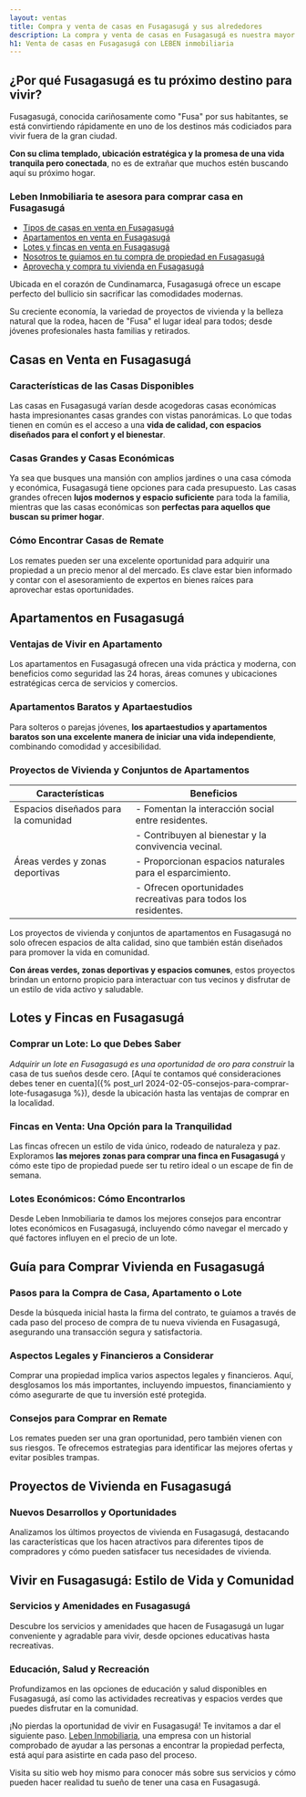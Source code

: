 ```yaml
---
layout: ventas
title: Compra y venta de casas en Fusagasugá y sus alrededores
description: La compra y venta de casas en Fusagasugá es nuestra mayor especialidad. ¿Necesitas comprar una casa? ¿O vas a vender la tuya? Leben Inmobiliaria te asesora.
h1: Venta de casas en Fusagasugá con LEBEN inmobiliaria
---
```

## ¿Por qué Fusagasugá es tu próximo destino para vivir?

Fusagasugá, conocida cariñosamente como "Fusa" por sus habitantes, se está convirtiendo rápidamente en uno de los destinos más codiciados para vivir fuera de la gran ciudad.

**Con su clima templado, ubicación estratégica y la promesa de una vida tranquila pero conectada**, no es de extrañar que muchos estén buscando aquí su próximo hogar.

### Leben Inmobiliaria te asesora para comprar casa en Fusagasugá

* [Tipos de casas en venta en Fusagasugá](#casas-en-venta-en-fusagasugá)
* [Apartamentos en venta en Fusagasugá](#apartamentos-en-fusagasugá)
* [Lotes y fincas en venta en Fusagasugá](#lotes-y-fincas-en-fusagasugá)
* [Nosotros te guiamos en tu compra de propiedad en Fusagasugá](#guía-para-comprar-vivienda-en-fusagasugá)
* [Aprovecha y compra tu vivienda en Fusagasugá](#vivir-en-fusagasugá-estilo-de-vida-y-comunidad)

Ubicada en el corazón de Cundinamarca, Fusagasugá ofrece un escape perfecto del bullicio sin sacrificar las comodidades modernas.

Su creciente economía, la variedad de proyectos de vivienda y la belleza natural que la rodea, hacen de "Fusa" el lugar ideal para todos; desde jóvenes profesionales hasta familias y retirados.

## Casas en Venta en Fusagasugá

### Características de las Casas Disponibles

Las casas en Fusagasugá varían desde acogedoras casas económicas hasta impresionantes casas grandes con vistas panorámicas. Lo que todas tienen en común es el acceso a una **vida de calidad, con espacios diseñados para el confort y el bienestar**.

### Casas Grandes y Casas Económicas

Ya sea que busques una mansión con amplios jardines o una casa cómoda y económica, Fusagasugá tiene opciones para cada presupuesto. Las casas grandes ofrecen **lujos modernos y espacio suficiente** para toda la familia, mientras que las casas económicas son **perfectas para aquellos que buscan su primer hogar**.

### Cómo Encontrar Casas de Remate

Los remates pueden ser una excelente oportunidad para adquirir una propiedad a un precio menor al del mercado. Es clave estar bien informado y contar con el asesoramiento de expertos en bienes raíces para aprovechar estas oportunidades.

## Apartamentos en Fusagasugá

### Ventajas de Vivir en Apartamento

Los apartamentos en Fusagasugá ofrecen una vida práctica y moderna, con beneficios como seguridad las 24 horas, áreas comunes y ubicaciones estratégicas cerca de servicios y comercios.

### Apartamentos Baratos y Apartaestudios

Para solteros o parejas jóvenes, **los apartaestudios y apartamentos baratos son una excelente manera de iniciar una vida independiente**, combinando comodidad y accesibilidad.

### Proyectos de Vivienda y Conjuntos de Apartamentos

| Características                             | Beneficios                                                |
|--------------------------------------------|-----------------------------------------------------------|
| Espacios diseñados para la comunidad        | - Fomentan la interacción social entre residentes.        |
|                                            | - Contribuyen al bienestar y la convivencia vecinal.       |
| Áreas verdes y zonas deportivas             | - Proporcionan espacios naturales para el esparcimiento.  |
|                                            | - Ofrecen oportunidades recreativas para todos los residentes. |

Los proyectos de vivienda y conjuntos de apartamentos en Fusagasugá no solo ofrecen espacios de alta calidad, sino que también están diseñados para promover la vida en comunidad.

**Con áreas verdes, zonas deportivas y espacios comunes**, estos proyectos brindan un entorno propicio para interactuar con tus vecinos y disfrutar de un estilo de vida activo y saludable.
  
## Lotes y Fincas en Fusagasugá

### Comprar un Lote: Lo que Debes Saber

*Adquirir un lote en Fusagasugá es una oportunidad de oro para construir* la casa de tus sueños desde cero. [Aquí te contamos qué consideraciones debes tener en cuenta]({% post_url 2024-02-05-consejos-para-comprar-lote-fusagasuga %}), desde la ubicación hasta las ventajas de comprar en la localidad.

### Fincas en Venta: Una Opción para la Tranquilidad

Las fincas ofrecen un estilo de vida único, rodeado de naturaleza y paz. Exploramos **las mejores zonas para comprar una finca en Fusagasugá** y cómo este tipo de propiedad puede ser tu retiro ideal o un escape de fin de semana.

### Lotes Económicos: Cómo Encontrarlos

Desde Leben Inmobiliaria te damos los mejores consejos para encontrar lotes económicos en Fusagasugá, incluyendo cómo navegar el mercado y qué factores influyen en el precio de un lote.

## Guía para Comprar Vivienda en Fusagasugá

### Pasos para la Compra de Casa, Apartamento o Lote

Desde la búsqueda inicial hasta la firma del contrato, te guiamos a través de cada paso del proceso de compra de tu nueva vivienda en Fusagasugá, asegurando una transacción segura y satisfactoria.

### Aspectos Legales y Financieros a Considerar

Comprar una propiedad implica varios aspectos legales y financieros. Aquí, desglosamos los más importantes, incluyendo impuestos, financiamiento y cómo asegurarte de que tu inversión esté protegida.

### Consejos para Comprar en Remate

Los remates pueden ser una gran oportunidad, pero también vienen con sus riesgos. Te ofrecemos estrategias para identificar las mejores ofertas y evitar posibles trampas.

## Proyectos de Vivienda en Fusagasugá

### Nuevos Desarrollos y Oportunidades

Analizamos los últimos proyectos de vivienda en Fusagasugá, destacando las características que los hacen atractivos para diferentes tipos de compradores y cómo pueden satisfacer tus necesidades de vivienda.

## Vivir en Fusagasugá: Estilo de Vida y Comunidad

### Servicios y Amenidades en Fusagasugá

Descubre los servicios y amenidades que hacen de Fusagasugá un lugar conveniente y agradable para vivir, desde opciones educativas hasta recreativas.

### Educación, Salud y Recreación

Profundizamos en las opciones de educación y salud disponibles en Fusagasugá, así como las actividades recreativas y espacios verdes que puedes disfrutar en la comunidad.

¡No pierdas la oportunidad de vivir en Fusagasugá! Te invitamos a dar el siguiente paso. [Leben Inmobiliaria]({{site.baseurl}}/), una empresa con un historial comprobado de ayudar a las personas a encontrar la propiedad perfecta, está aquí para asistirte en cada paso del proceso.

Visita su sitio web hoy mismo para conocer más sobre sus servicios y cómo pueden hacer realidad tu sueño de tener una casa en Fusagasugá.
  